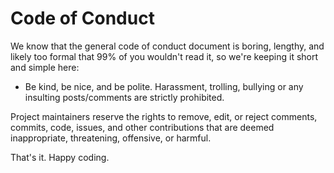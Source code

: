 # Code of Conduct

We know that the general code of conduct document is boring, lengthy, and likely too formal that 99% of you wouldn't read it, so we're keeping it short and simple here:

- Be kind, be nice, and be polite. Harassment, trolling, bullying or any insulting posts/comments are strictly prohibited.

Project maintainers reserve the rights to remove, edit, or reject comments, commits, code, issues, and other contributions that are deemed inappropriate, threatening, offensive, or harmful.

That's it. Happy coding.
